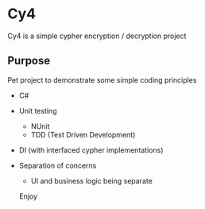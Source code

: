 # Cy4
Cy4 is a simple cypher encryption / decryption project

## Purpose
Pet project to demonstrate some simple coding principles
- C#
- Unit testing
  - NUnit
  - TDD (Test Driven Development)
- DI (with interfaced cypher implementations)
- Separation of concerns
  - UI and business logic being separate
  
  Enjoy
